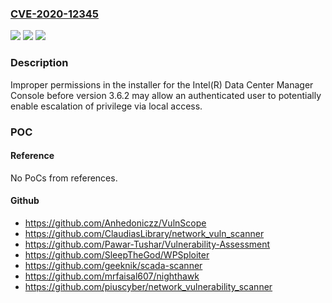 ### [CVE-2020-12345](https://cve.mitre.org/cgi-bin/cvename.cgi?name=CVE-2020-12345)
![](https://img.shields.io/static/v1?label=Product&message=Intel(R)%20Data%20Center%20Manager%20Console&color=blue)
![](https://img.shields.io/static/v1?label=Version&message=before%20version%203.6.2%20&color=brightgreen)
![](https://img.shields.io/static/v1?label=Vulnerability&message=escalation%20of%20privilege&color=brightgreen)

### Description

Improper permissions in the installer for the Intel(R) Data Center Manager Console before version 3.6.2 may allow an authenticated user to potentially enable escalation of privilege via local access.

### POC

#### Reference
No PoCs from references.

#### Github
- https://github.com/Anhedoniczz/VulnScope
- https://github.com/ClaudiasLibrary/network_vuln_scanner
- https://github.com/Pawar-Tushar/Vulnerability-Assessment
- https://github.com/SleepTheGod/WPSploiter
- https://github.com/geeknik/scada-scanner
- https://github.com/mrfaisal607/nighthawk
- https://github.com/piuscyber/network_vulnerability_scanner

